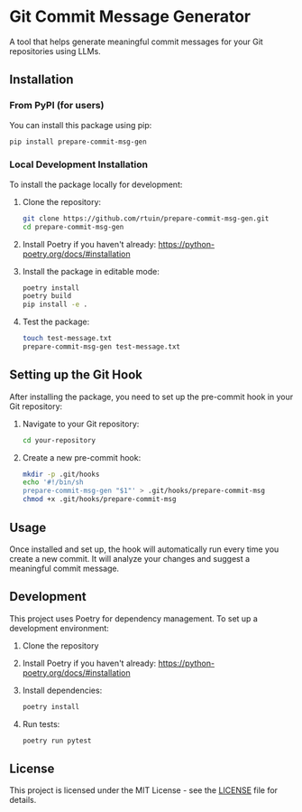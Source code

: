# Git Commit Message Generator

A tool that helps generate meaningful commit messages for your Git repositories using LLMs.

## Installation

### From PyPI (for users)
You can install this package using pip:

```bash
pip install prepare-commit-msg-gen
```

### Local Development Installation
To install the package locally for development:

1. Clone the repository:
   ```bash
   git clone https://github.com/rtuin/prepare-commit-msg-gen.git
   cd prepare-commit-msg-gen
   ```

2. Install Poetry if you haven't already: https://python-poetry.org/docs/#installation

3. Install the package in editable mode:
   ```bash
   poetry install
   poetry build
   pip install -e .
   ```

4. Test the package:
   ```bash
   touch test-message.txt
   prepare-commit-msg-gen test-message.txt
   ```


## Setting up the Git Hook

After installing the package, you need to set up the pre-commit hook in your Git repository:

1. Navigate to your Git repository:
   ```bash
   cd your-repository
   ```

2. Create a new pre-commit hook:
   ```bash
   mkdir -p .git/hooks
   echo '#!/bin/sh
   prepare-commit-msg-gen "$1"' > .git/hooks/prepare-commit-msg
   chmod +x .git/hooks/prepare-commit-msg
   ```

## Usage

Once installed and set up, the hook will automatically run every time you create a new commit. It will analyze your changes and suggest a meaningful commit message.

## Development

This project uses Poetry for dependency management. To set up a development environment:

1. Clone the repository
2. Install Poetry if you haven't already: https://python-poetry.org/docs/#installation
3. Install dependencies:
   ```bash
   poetry install
   ```

4. Run tests:
   ```bash
   poetry run pytest
   ```

## License

This project is licensed under the MIT License - see the [LICENSE](LICENSE) file for details.
